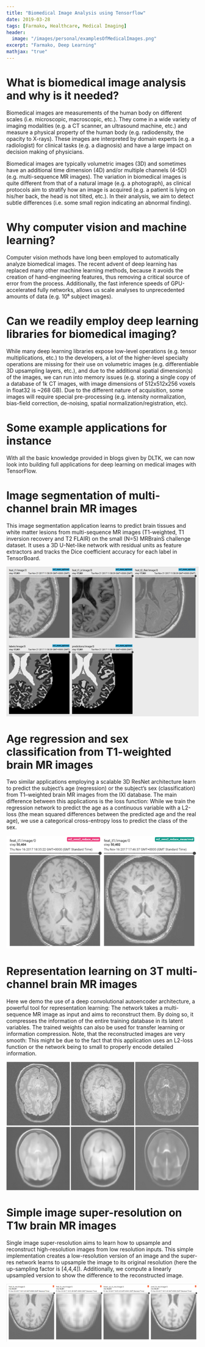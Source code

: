 ```yaml
---
title: "Biomedical Image Analysis using Tensorflow"
date: 2019-03-28
tags: [Farmako, Healthcare, Medical Imaging]
header:
  image: "/images/personal/examplesOfMedicalImages.png"
excerpt: "Farmako, Deep Learning"
mathjax: "true"
---
```


# What is biomedical image analysis and why is it needed? 
Biomedical images are measurements of the human body on different scales (i.e. microscopic, macroscopic, etc.). They come in a wide variety of imaging modalities (e.g. a CT scanner, an ultrasound machine, etc.) and measure a physical property of the human body (e.g. radiodensity, the opacity to X-rays). These images are interpreted by domain experts (e.g. a radiologist) for clinical tasks (e.g. a diagnosis) and have a large impact on decision making of physicians.

Biomedical images are typically volumetric images (3D) and sometimes have an additional time dimension (4D) and/or multiple channels (4-5D) (e.g. multi-sequence MR images). The variation in biomedical images is quite different from that of a natural image (e.g. a photograph), as clinical protocols aim to stratify how an image is acquired (e.g. a patient is lying on his/her back, the head is not tilted, etc.). In their analysis, we aim to detect subtle differences (i.e. some small region indicating an abnormal finding).

# Why computer vision and machine learning? 
Computer vision methods have long been employed to automatically analyze biomedical images. The recent advent of deep learning has replaced many other machine learning methods, because it avoids the creation of hand-engineering features, thus removing a critical source of error from the process. Additionally, the fast inference speeds of GPU-accelerated fully networks, allows us scale analyses to unprecedented amounts of data (e.g. 10⁶ subject images).

# Can we readily employ deep learning libraries for biomedical imaging?
While many deep learning libraries expose low-level operations (e.g. tensor multiplications, etc.) to the developers, a lot of the higher-level specialty operations are missing for their use on volumetric images (e.g. differentiable 3D upsampling layers, etc.), and due to the additional spatial dimension(s) of the images, we can run into memory issues (e.g. storing a single copy of a database of 1k CT images, with image dimensions of 512x512x256 voxels in float32 is ~268 GB). Due to the different nature of acquisition, some images will require special pre-processing (e.g. intensity normalization, bias-field correction, de-noising, spatial normalization/registration, etc).

# Some example applications for instance
With all the basic knowledge provided in blogs given by DLTK, we can now look into building full applications for deep learning on medical images with TensorFlow. 

# Image segmentation of multi-channel brain MR images
This image segmentation application learns to predict brain tissues and white matter lesions from multi-sequence MR images (T1-weighted, T1 inversion recovery and T2 FLAIR) on the small (N=5) MRBrainS challenge dataset. It uses a 3D U-Net-like network with residual units as feature extractors and tracks the Dice coefficient accuracy for each label in TensorBoard.

![Alt text](/images/personal/imageSegmentation.png?raw=true "Tensorboard visualisation of multi-sequence image inputs, target labels and predictions")

# Age regression and sex classification from T1-weighted brain MR images
Two similar applications employing a scalable 3D ResNet architecture learn to predict the subject’s age (regression) or the subject’s sex (classification) from T1–weighted brain MR images from the IXI database. The main difference between this applications is the loss function: While we train the regression network to predict the age as a continuous variable with a L2-loss (the mean squared differences between the predicted age and the real age), we use a categorical cross-entropy loss to predict the class of the sex.

![Alt text](/images/personal/ageRegression.png?raw=true "Example input T1-weighted brain MR images for regression and classification")

# Representation learning on 3T multi-channel brain MR images
Here we demo the use of a deep convolutional autoencoder architecture, a powerful tool for representation learning: The network takes a multi-sequence MR image as input and aims to reconstruct them. By doing so, it compresses the information of the entire training database in its latent variables. The trained weights can also be used for transfer learning or information compression. Note, that the reconstructed images are very smooth: This might be due to the fact that this application uses an L2-loss function or the network being to small to properly encode detailed information.

![Alt text](/images/personal/representationLearning.png?raw=true "Test images and reconstructions using a deep convolutional auto-encoder network")

# Simple image super-resolution on T1w brain MR images
Single image super-resolution aims to learn how to upsample and reconstruct high-resolution images from low resolution inputs. This simple implementation creates a low-resolution version of an image and the super-res network learns to upsample the image to its original resolution (here the up-sampling factor is [4,4,4]). Additionally, we compute a linearly upsampled version to show the difference to the reconstructed image.

![Alt text](/images/personal/imageSuperresolution.png?raw=true "Image super-resolution: original target image; downsampled input image; linear upsampled image; predicted super-resolution;")